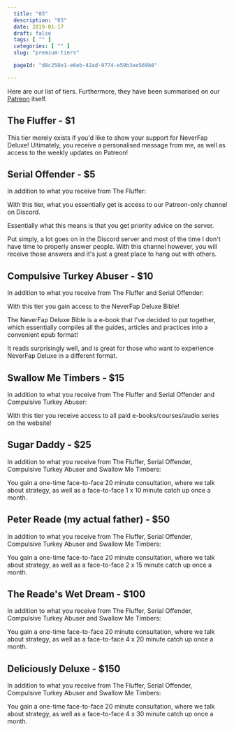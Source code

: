 ```yaml
---
  title: "03"
  description: "03"
  date: 2019-01-17
  draft: false
  tags: [ "" ]
  categories: [ "" ]
  slug: "premium-tiers"

  pageId: "d8c258e1-e6eb-42ad-9774-e59b3ee569b8"

---
```


Here are our list of tiers. Furthermore, they have been summarised on our <a class="link" href="https://www.patreon.com/NeverFapDeluxe">Patreon</a> itself.

## The Fluffer - $1

This tier merely exists if you'd like to show your support for NeverFap Deluxe! Ultimately, you receive a personalised message from me, as well as access to the weekly updates on Patreon!


## Serial Offender - $5

In addition to what you receive from The Fluffer:

With this tier, what you essentially get is access to our Patreon-only channel on Discord.

Essentially what this means is that you get priority advice on the server.

Put simply, a lot goes on in the Discord server and most of the time I don't have time to properly answer people. With this channel however, you will receive those answers and it's just a great place to hang out with others.


## Compulsive Turkey Abuser - $10

In addition to what you receive from The Fluffer and Serial Offender:

With this tier you gain access to the NeverFap Deluxe Bible!

The NeverFap Deluxe Bible is a e-book that I've decided to put together, which essentially compiles all the guides, articles and practices into a convenient epub format!

It reads surprisingly well, and is great for those who want to experience NeverFap Deluxe in a different format.


## Swallow Me Timbers - $15

In addition to what you receive from The Fluffer and Serial Offender and Compulsive Turkey Abuser:

With this tier you receive access to all paid e-books/courses/audio series on the website!


## Sugar Daddy - $25

In addition to what you receive from The Fluffer, Serial Offender, Compulsive Turkey Abuser and Swallow Me Timbers:

You gain a one-time face-to-face 20 minute consultation, where we talk about strategy, as well as a face-to-face 1 x 10 minute catch up once a month.


## Peter Reade (my actual father) - $50

In addition to what you receive from The Fluffer, Serial Offender, Compulsive Turkey Abuser and Swallow Me Timbers:

You gain a one-time face-to-face 20 minute consultation, where we talk about strategy, as well as a face-to-face 2 x 15 minute catch up once a month.


## The Reade's Wet Dream - $100

In addition to what you receive from The Fluffer, Serial Offender, Compulsive Turkey Abuser and Swallow Me Timbers:

You gain a one-time face-to-face 20 minute consultation, where we talk about strategy, as well as a face-to-face 4 x 20 minute catch up once a month.


## Deliciously Deluxe - $150

In addition to what you receive from The Fluffer, Serial Offender, Compulsive Turkey Abuser and Swallow Me Timbers:

You gain a one-time face-to-face 20 minute consultation, where we talk about strategy, as well as a face-to-face 4 x 30 minute catch up once a month.


<!--

## Awareness+

## 10 Day Meditation Primer


## 28 Day Awareness Challenge


## Coaching
 -->

